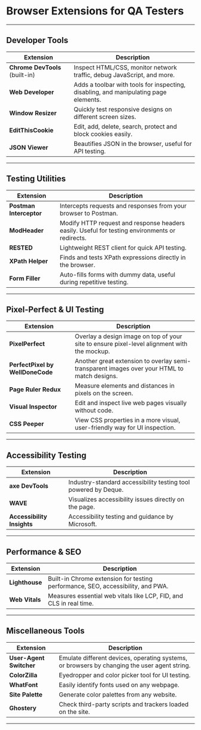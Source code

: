 # Browser Extensions for QA Testers


---

## Developer Tools

| Extension | Description |
|-----------|-------------|
| **Chrome DevTools** (built-in) | Inspect HTML/CSS, monitor network traffic, debug JavaScript, and more. |
| **Web Developer** | Adds a toolbar with tools for inspecting, disabling, and manipulating page elements. |
| **Window Resizer** | Quickly test responsive designs on different screen sizes. |
| **EditThisCookie** | Edit, add, delete, search, protect and block cookies easily. |
| **JSON Viewer** | Beautifies JSON in the browser, useful for API testing. |

---

## Testing Utilities

| Extension | Description |
|-----------|-------------|
| **Postman Interceptor** | Intercepts requests and responses from your browser to Postman. |
| **ModHeader** | Modify HTTP request and response headers easily. Useful for testing environments or redirects. |
| **RESTED** | Lightweight REST client for quick API testing. |
| **XPath Helper** | Finds and tests XPath expressions directly in the browser. |
| **Form Filler** | Auto-fills forms with dummy data, useful during repetitive testing. |

---

## Pixel-Perfect & UI Testing

| Extension | Description |
|-----------|-------------|
| **PixelPerfect** | Overlay a design image on top of your site to ensure pixel-level alignment with the mockup. |
| **PerfectPixel by WellDoneCode** | Another great extension to overlay semi-transparent images over your HTML to match designs. |
| **Page Ruler Redux** | Measure elements and distances in pixels on the screen. |
| **Visual Inspector** | Edit and inspect live web pages visually without code. |
| **CSS Peeper** | View CSS properties in a more visual, user-friendly way for UI inspection. |

---

## Accessibility Testing

| Extension | Description |
|-----------|-------------|
| **axe DevTools** | Industry-standard accessibility testing tool powered by Deque. |
| **WAVE** | Visualizes accessibility issues directly on the page. |
| **Accessibility Insights** | Accessibility testing and guidance by Microsoft. |

---

## Performance & SEO

| Extension | Description |
|-----------|-------------|
| **Lighthouse** | Built-in Chrome extension for testing performance, SEO, accessibility, and PWA. |
| **Web Vitals** | Measures essential web vitals like LCP, FID, and CLS in real time. |

---

## Miscellaneous Tools

| Extension | Description |
|-----------|-------------|
| **User-Agent Switcher** | Emulate different devices, operating systems, or browsers by changing the user agent string. |
| **ColorZilla** | Eyedropper and color picker tool for UI testing. |
| **WhatFont** | Easily identify fonts used on any webpage. |
| **Site Palette** | Generate color palettes from any website. |
| **Ghostery** | Check third-party scripts and trackers loaded on the site. |

---


